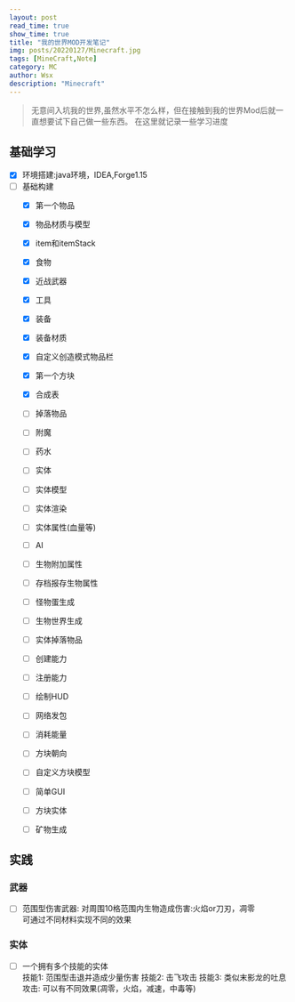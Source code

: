 ```yaml
---
layout: post
read_time: true
show_time: true
title: "我的世界MOD开发笔记"
img: posts/20220127/Minecraft.jpg
tags: [MineCraft,Note]
category: MC
author: Wsx
description: "Minecraft"
---
```

> 无意间入坑我的世界,虽然水平不怎么样，但在接触到我的世界Mod后就一直想要试下自己做一些东西。
> 在这里就记录一些学习进度

## 基础学习
- [x] 环境搭建:java环境，IDEA,Forge1.15
- [ ] 基础构建
    - [x] 第一个物品
    - [x] 物品材质与模型
    - [x] item和itemStack
    - [x] 食物
    - [x] 近战武器
    - [x] 工具
    - [x] 装备
    - [x] 装备材质
    - [x] 自定义创造模式物品栏
    - [x] 第一个方块
    - [x] 合成表
    - [ ] 掉落物品
    - [ ] 附魔 
    - [ ] 药水
    - [ ] 实体
    - [ ] 实体模型
    - [ ] 实体渲染
    - [ ] 实体属性(血量等)
    - [ ] AI
    - [ ] 生物附加属性
    - [ ] 存档报存生物属性
    - [ ] 怪物蛋生成
    - [ ] 生物世界生成
    - [ ] 实体掉落物品
    - [ ] 创建能力
    - [ ] 注册能力
    - [ ] 绘制HUD
    - [ ] 网络发包
    - [ ] 消耗能量
    - [ ] 方块朝向
    - [ ] 自定义方块模型
    - [ ] 简单GUI
    - [ ] 方块实体
    - [ ] 矿物生成
  

## 实践
### 武器
- [ ] 范围型伤害武器: 对周围10格范围内生物造成伤害:火焰or刀刃，凋零 \
  可通过不同材料实现不同的效果

### 实体
- [ ] 一个拥有多个技能的实体 \
  技能1: 范围型击退并造成少量伤害
  技能2: 击飞攻击
  技能3: 类似末影龙的吐息攻击: 可以有不同效果(凋零，火焰，减速，中毒等)
  


